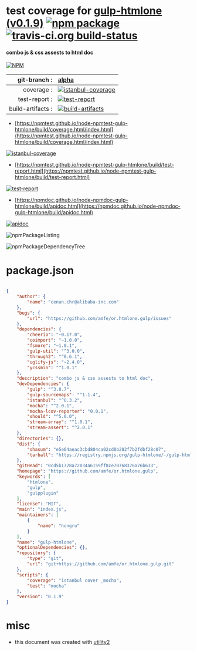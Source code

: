 # test coverage for  [gulp-htmlone (v0.1.9)](https://github.com/amfe/or.htmlone.gulp)  [![npm package](https://img.shields.io/npm/v/npmtest-gulp-htmlone.svg?style=flat-square)](https://www.npmjs.org/package/npmtest-gulp-htmlone) [![travis-ci.org build-status](https://api.travis-ci.org/npmtest/node-npmtest-gulp-htmlone.svg)](https://travis-ci.org/npmtest/node-npmtest-gulp-htmlone)
#### combo js & css assests to html doc

[![NPM](https://nodei.co/npm/gulp-htmlone.png?downloads=true&downloadRank=true&stars=true)](https://www.npmjs.com/package/gulp-htmlone)

| git-branch : | [alpha](https://github.com/npmtest/node-npmtest-gulp-htmlone/tree/alpha)|
|--:|:--|
| coverage : | [![istanbul-coverage](https://npmtest.github.io/node-npmtest-gulp-htmlone/build/coverage.badge.svg)](https://npmtest.github.io/node-npmtest-gulp-htmlone/build/coverage.html/index.html)|
| test-report : | [![test-report](https://npmtest.github.io/node-npmtest-gulp-htmlone/build/test-report.badge.svg)](https://npmtest.github.io/node-npmtest-gulp-htmlone/build/test-report.html)|
| build-artifacts : | [![build-artifacts](https://npmtest.github.io/node-npmtest-gulp-htmlone/glyphicons_144_folder_open.png)](https://github.com/npmtest/node-npmtest-gulp-htmlone/tree/gh-pages/build)|

- [https://npmtest.github.io/node-npmtest-gulp-htmlone/build/coverage.html/index.html](https://npmtest.github.io/node-npmtest-gulp-htmlone/build/coverage.html/index.html)

[![istanbul-coverage](https://npmtest.github.io/node-npmtest-gulp-htmlone/build/screenCapture.buildCi.browser.%252Ftmp%252Fbuild%252Fcoverage.lib.html.png)](https://npmtest.github.io/node-npmtest-gulp-htmlone/build/coverage.html/index.html)

- [https://npmtest.github.io/node-npmtest-gulp-htmlone/build/test-report.html](https://npmtest.github.io/node-npmtest-gulp-htmlone/build/test-report.html)

[![test-report](https://npmtest.github.io/node-npmtest-gulp-htmlone/build/screenCapture.buildCi.browser.%252Ftmp%252Fbuild%252Ftest-report.html.png)](https://npmtest.github.io/node-npmtest-gulp-htmlone/build/test-report.html)

- [https://npmdoc.github.io/node-npmdoc-gulp-htmlone/build/apidoc.html](https://npmdoc.github.io/node-npmdoc-gulp-htmlone/build/apidoc.html)

[![apidoc](https://npmdoc.github.io/node-npmdoc-gulp-htmlone/build/screenCapture.buildCi.browser.%252Ftmp%252Fbuild%252Fapidoc.html.png)](https://npmdoc.github.io/node-npmdoc-gulp-htmlone/build/apidoc.html)

![npmPackageListing](https://npmtest.github.io/node-npmtest-gulp-htmlone/build/screenCapture.npmPackageListing.svg)

![npmPackageDependencyTree](https://npmtest.github.io/node-npmtest-gulp-htmlone/build/screenCapture.npmPackageDependencyTree.svg)



# package.json

```json

{
    "author": {
        "name": "cenan.chr@alibaba-inc.com"
    },
    "bugs": {
        "url": "https://github.com/amfe/or.htmlone.gulp/issues"
    },
    "dependencies": {
        "cheerio": "~0.17.0",
        "coimport": "~1.0.0",
        "fsmore": "~1.0.1",
        "gulp-util": "^3.0.0",
        "through2": "^0.6.1",
        "uglify-js": "~2.4.0",
        "ycssmin": "^1.0.1"
    },
    "description": "combo js & css assests to html doc",
    "devDependencies": {
        "gulp": "^3.8.7",
        "gulp-sourcemaps": "^1.1.4",
        "istanbul": "^0.3.2",
        "mocha": "^2.0.1",
        "mocha-lcov-reporter": "0.0.1",
        "should": "^5.0.0",
        "stream-array": "^1.0.1",
        "stream-assert": "^2.0.1"
    },
    "directories": {},
    "dist": {
        "shasum": "e5e64aeac3cbd804ca02cd0b282f7b2fdbf28c07",
        "tarball": "https://registry.npmjs.org/gulp-htmlone/-/gulp-htmlone-0.1.9.tgz"
    },
    "gitHead": "0cd5b1728a72034a6159ff8ce70768376a76b633",
    "homepage": "https://github.com/amfe/or.htmlone.gulp",
    "keywords": [
        "htmlone",
        "gulp",
        "gulpplugin"
    ],
    "license": "MIT",
    "main": "index.js",
    "maintainers": [
        {
            "name": "hongru"
        }
    ],
    "name": "gulp-htmlone",
    "optionalDependencies": {},
    "repository": {
        "type": "git",
        "url": "git+https://github.com/amfe/or.htmlone.gulp.git"
    },
    "scripts": {
        "coverage": "istanbul cover _mocha",
        "test": "mocha"
    },
    "version": "0.1.9"
}
```



# misc
- this document was created with [utility2](https://github.com/kaizhu256/node-utility2)
